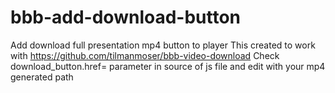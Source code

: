 # bbb-add-download-button
Add download full presentation mp4 button to player
This created to work with https://github.com/tilmanmoser/bbb-video-download
Check download_button.href= parameter in source of js file and edit with your mp4 generated path
